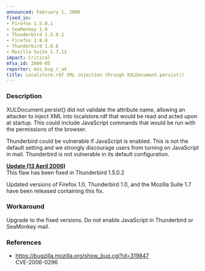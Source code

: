 ```yaml
---
announced: February 1, 2006
fixed_in:
- Firefox 1.5.0.1
- SeaMonkey 1.0
- Thunderbird 1.5.0.2
- Firefox 1.0.8
- Thunderbird 1.0.8
- Mozilla Suite 1.7.13
impact: Critical
mfsa_id: 2006-05
reporter: moz_bug_r_a4
title: Localstore.rdf XML injection through XULDocument.persist()
---
```


<h3>Description</h3>

<p>XULDocument.persist() did not validate the attribute name,
allowing an attacker to inject XML into localstore.rdf that would
be read and acted upon at startup. This could include JavaScript
commands that would be run with the permissions of the browser.</p>

<p class="note">Thunderbird could be vulnerable if JavaScript is
enabled. This is not the default setting and we strongly
discourage users from turning on JavaScript in mail. Thunderbird
is not vulnerable in its default configuration.</p>

<p><strong style="text-decoration: underline;">Update (13 April 2006)</strong><br/>
This flaw has been fixed in Thunderbird 1.5.0.2</p>

<p>Updated versions of Firefox 1.0, Thunderbird 1.0, and the Mozilla Suite 1.7
have been released containing this fix.</p>

<h3>Workaround</h3>

<p>Upgrade to the fixed versions. Do not enable JavaScript in Thunderbird
or SeaMonkey mail.</p>

<h3>References</h3>

<ul>
<li><a href="https://bugzilla.mozilla.org/show_bug.cgi?id=319847">
https://bugzilla.mozilla.org/show_bug.cgi?id=319847</a><br/>
CVE-2006-0296</li>
</ul>



